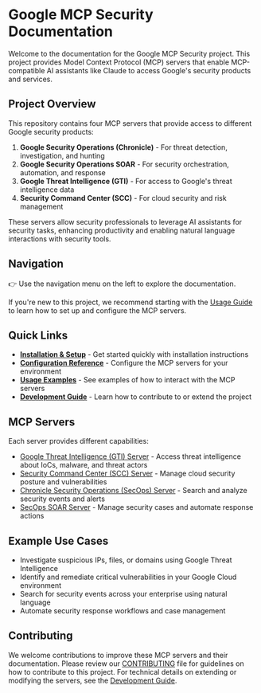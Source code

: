 # Google MCP Security Documentation

Welcome to the documentation for the Google MCP Security project. This project provides Model Context Protocol (MCP) servers that enable MCP-compatible AI assistants like Claude to access Google's security products and services.

## Project Overview

This repository contains four MCP servers that provide access to different Google security products:

1. **Google Security Operations (Chronicle)** - For threat detection, investigation, and hunting
2. **Google Security Operations SOAR** - For security orchestration, automation, and response
3. **Google Threat Intelligence (GTI)** - For access to Google's threat intelligence data
4. **Security Command Center (SCC)** - For cloud security and risk management

These servers allow security professionals to leverage AI assistants for security tasks, enhancing productivity and enabling natural language interactions with security tools.

## Navigation

👉 Use the navigation menu on the left to explore the documentation.

If you're new to this project, we recommend starting with the [Usage Guide](usage_guide.md) to learn how to set up and configure the MCP servers.

## Quick Links

- **[Installation & Setup](usage_guide.md#getting-started)** - Get started quickly with installation instructions
- **[Configuration Reference](usage_guide.md#mcp-server-configuration-reference)** - Configure the MCP servers for your environment
- **[Usage Examples](usage_guide.md#usage-examples)** - See examples of how to interact with the MCP servers
- **[Development Guide](development_guide.md)** - Learn how to contribute to or extend the project

## MCP Servers

Each server provides different capabilities:

- [Google Threat Intelligence (GTI) Server](servers/gti_mcp.md) - Access threat intelligence about IoCs, malware, and threat actors
- [Security Command Center (SCC) Server](servers/scc_mcp.md) - Manage cloud security posture and vulnerabilities
- [Chronicle Security Operations (SecOps) Server](servers/secops_mcp.md) - Search and analyze security events and alerts
- [SecOps SOAR Server](servers/secops_soar_mcp.md) - Manage security cases and automate response actions

## Example Use Cases

- Investigate suspicious IPs, files, or domains using Google Threat Intelligence
- Identify and remediate critical vulnerabilities in your Google Cloud environment
- Search for security events across your enterprise using natural language
- Automate security response workflows and case management

## Contributing

We welcome contributions to improve these MCP servers and their documentation. Please review our [CONTRIBUTING](../CONTRIBUTING) file for guidelines on how to contribute to this project. For technical details on extending or modifying the servers, see the [Development Guide](development_guide.md).
